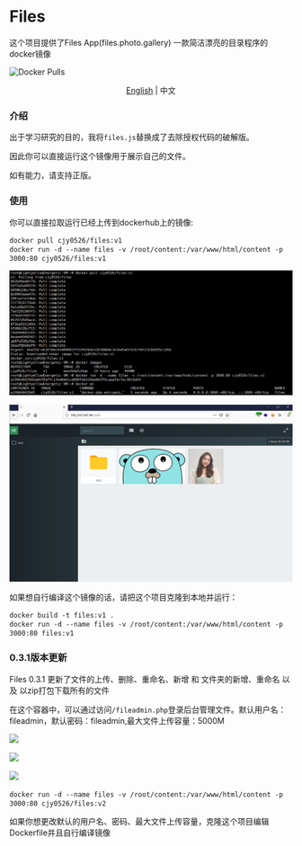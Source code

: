 # Files

这个项目提供了Files App(files.photo.gallery) 一款简洁漂亮的目录程序的docker镜像

![Docker Pulls](https://img.shields.io/docker/pulls/cjy0526/files)

<p align="center">
<a href="README.md">English</a> | 中文
</p>

### 介绍

出于学习研究的目的，我将`files.js`替换成了去除授权代码的破解版。

因此你可以直接运行这个镜像用于展示自己的文件。

如有能力，请支持正版。



### 使用

你可以直接拉取运行已经上传到dockerhub上的镜像:

```
docker pull cjy0526/files:v1
docker run -d --name files -v /root/content:/var/www/html/content -p 3000:80 cjy0526/files:v1
```

![DockerOperation](/img/DockerOperation.png)

![web](/img/web.png)





如果想自行编译这个镜像的话，请把这个项目克隆到本地并运行：

```
docker build -t files:v1 .
docker run -d --name files -v /root/content:/var/www/html/content -p 3000:80 files:v1
```



### 0.3.1版本更新

Files 0.3.1 更新了文件的上传、删除、重命名、新增 和 文件夹的新增、重命名 以及 以zip打包下载所有的文件

在这个容器中，可以通过访问`/fileadmin.php`登录后台管理文件。默认用户名：fileadmin，默认密码：fileadmin,最大文件上传容量：5000M

![](C:/Users/Cobra/Desktop/files/img/default.png)

![](C:/Users/Cobra/Desktop/files/img/login.png)

![](C:/Users/Cobra/Desktop/files/img/admin.png)



```
docker run -d --name files -v /root/content:/var/www/html/content -p 3000:80 cjy0526/files:v2
```



如果你想更改默认的用户名、密码、最大文件上传容量，克隆这个项目编辑Dockerfile并且自行编译镜像
